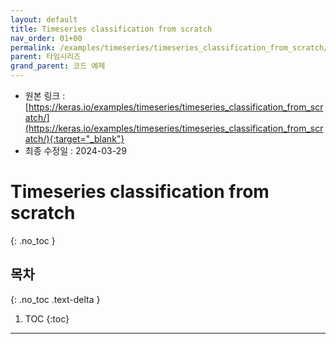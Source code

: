 ```yaml
---
layout: default
title: Timeseries classification from scratch
nav_order: 01+00
permalink: /examples/timeseries/timeseries_classification_from_scratch/
parent: 타임시리즈
grand_parent: 코드 예제
---
```


* 원본 링크 : [https://keras.io/examples/timeseries/timeseries_classification_from_scratch/](https://keras.io/examples/timeseries/timeseries_classification_from_scratch/){:target="_blank"}
* 최종 수정일 : 2024-03-29

# Timeseries classification from scratch
{: .no_toc }

## 목차
{: .no_toc .text-delta }

1. TOC
{:toc}

---

